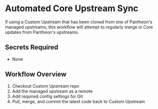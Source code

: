 # Automated Core Upstream Sync

If using a Custom Upstream that has been cloned from one of Pantheon's managed upstreams, this workflow will attempt to regularly merge in Core updates from Pantheon's upstreams.

## Secrets Required

- None

## Workflow Overview

1. Checkout Custom Upstream repo
2. Add the managed upstream as a remote
3. Add required config settings for Git
4. Pull, merge, and commit the latest code back to Custom Upstream
